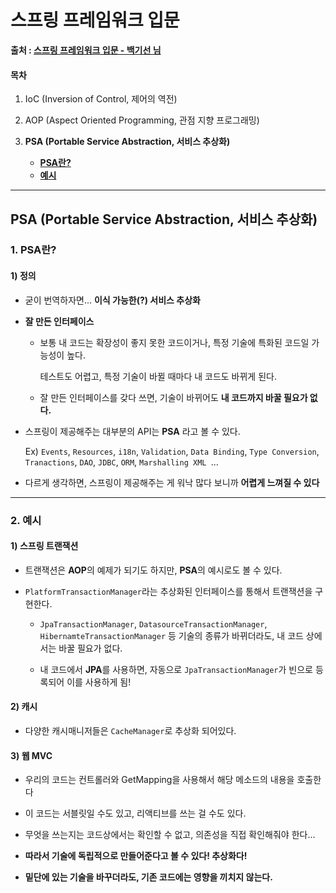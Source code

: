 # 스프링 프레임워크 입문

**출처 : [스프링 프레임워크 입문 - 백기선 님](https://www.inflearn.com/course/spring/)**

#### 목차

1. IoC (Inversion of Control, 제어의 역전)

2. AOP (Aspect Oriented Programming, 관점 지향 프로그래밍)

3. **PSA (Portable Service Abstraction, 서비스 추상화)**

   - [**PSA란?**](#1-PSA란?)
   - [**예시**](#2-예시)

    

___

## PSA (Portable Service Abstraction, 서비스 추상화)

### 1. PSA란?

#### 1) 정의

- 굳이 번역하자면... **이식 가능한(?) 서비스 추상화**

- **잘 만든 인터페이스**

  - 보통 내 코드는 확장성이 좋지 못한 코드이거나, 특정 기술에 특화된 코드일 가능성이 높다.

    테스트도 어렵고, 특정 기술이 바뀔 때마다 내 코드도 바뀌게 된다.

  - 잘 만든 인터페이스를 갖다 쓰면, 기술이 바뀌어도 **내 코드까지 바꿀 필요가 없다.**

- 스프링이 제공해주는 대부분의 API는 **PSA** 라고 볼 수 있다.

  Ex) `Events`, `Resources`, `i18n`, `Validation`, `Data Binding`, `Type Conversion`, `Tranactions`, `DAO`, `JDBC`, `ORM`, `Marshalling XML `...

- 다르게 생각하면, 스프링이 제공해주는 게 워낙 많다 보니까 **어렵게 느껴질 수 있다**



___

### 2. 예시

#### 1) 스프링 트랜잭션

- 트랜잭션은 **AOP**의 예제가 되기도 하지만, **PSA**의 예시로도 볼 수 있다.

- `PlatformTransactionManager`라는 추상화된 인터페이스를 통해서 트랜잭션을 구현한다.

  - `JpaTransactionManager`, `DatasourceTransactionManager`, `HibernamteTransactionManager` 등 기술의 종류가 바뀌더라도, 내 코드 상에서는 바꿀 필요가 없다.

  - 내 코드에서 **JPA**를 사용하면, 자동으로 `JpaTransactionManager`가 빈으로 등록되어 이를 사용하게 됨!

    

#### 2) 캐시

- 다양한 캐시매니저들은 `CacheManager`로 추상화 되어있다.

  

#### 3) 웹 MVC

- 우리의 코드는 컨트롤러와 GetMapping을 사용해서 해당 메소드의 내용을 호출한다

- 이 코드는 서블릿일 수도 있고, 리액티브를 쓰는 걸 수도 있다.

- 무엇을 쓰는지는 코드상에서는 확인할 수 없고, 의존성을 직접 확인해줘야 한다...

- **따라서 기술에 독립적으로 만들어준다고 볼 수 있다! 추상화다!**

- **밑단에 있는 기술을 바꾸더라도, 기존 코드에는 영향을 끼치지 않는다.**
